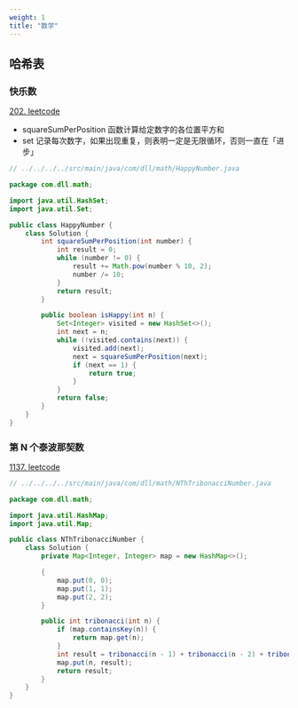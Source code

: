 ```yaml
---
weight: 1
title: "数学"
---
```

## 哈希表
### 快乐数
[202. leetcode](https://leetcode-cn.com/problems/happy-number/)
- squareSumPerPosition 函数计算给定数字的各位置平方和
- set 记录每次数字，如果出现重复，则表明一定是无限循环，否则一直在「进步」 
```java
// ../../../../src/main/java/com/dll/math/HappyNumber.java

package com.dll.math;

import java.util.HashSet;
import java.util.Set;

public class HappyNumber {
    class Solution {
        int squareSumPerPosition(int number) {
            int result = 0;
            while (number != 0) {
                result += Math.pow(number % 10, 2);
                number /= 10;
            }
            return result;
        }

        public boolean isHappy(int n) {
            Set<Integer> visited = new HashSet<>();
            int next = n;
            while (!visited.contains(next)) {
                visited.add(next);
                next = squareSumPerPosition(next);
                if (next == 1) {
                    return true;
                }
            }
            return false;
        }
    }
}

```

### 第 N 个泰波那契数
[1137. leetcode](https://leetcode-cn.com/problems/n-th-tribonacci-number/)

```java
// ../../../../src/main/java/com/dll/math/NThTribonacciNumber.java

package com.dll.math;

import java.util.HashMap;
import java.util.Map;

public class NThTribonacciNumber {
    class Solution {
        private Map<Integer, Integer> map = new HashMap<>();

        {
            map.put(0, 0);
            map.put(1, 1);
            map.put(2, 2);
        }

        public int tribonacci(int n) {
            if (map.containsKey(n)) {
                return map.get(n);
            }
            int result = tribonacci(n - 1) + tribonacci(n - 2) + tribonacci(n - 3);
            map.put(n, result);
            return result;
        }
    }
}

```